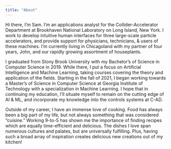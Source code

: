 ```yaml
---
title: "About"
---
```


Hi there, I’m Sam. I’m an applications analyst for the Collider-Accelerator Department at Brookhaven National Laboratory on Long Island, New York. I work to develop intuitive human interfaces for three large-scale particle accelerators, and provide support for physicians, technicians, & users of these machines. I’m currently living in Chicagoland with my partner of four years, John, and our rapidly growing assortment of houseplants.

I graduated from Stony Brook University with my Bachelor’s of Science in Computer Science in 2019. While there, I put a focus on Artificial Intelligence and Machine Learning, taking courses covering the theory and application of the fields. Starting in the fall of 2021, I began working towards a Master’s of Science in Computer Science at Georgia Institute of Technology with a specialization in Machine Learning. I hope that in continuing my education, I’ll situate myself to remain on the cutting edge of AI & ML, and incorporate my knowledge into the controls systems at C-AD.

Outside of my career, I have an immense love of cooking. Food has always been a big part of my life, but not always something that was considered “cuisine.” Working 9-to-5 has shown me the importance of finding recipes which are equally time-efficient and delicious. The dishes I love span numerous cultures and palates, but are universally fulfilling. Plus, having such a broad array of inspiration creates delicious new creations out of my kitchen!